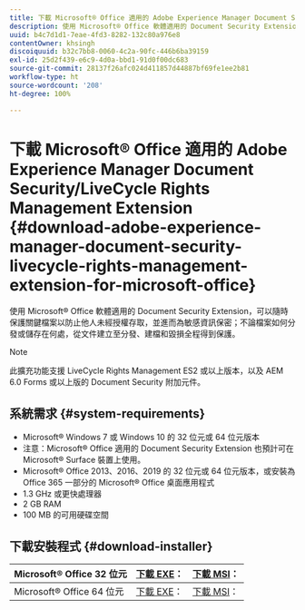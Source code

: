 ```yaml
---
title: 下載 Microsoft® Office 適用的 Adobe Experience Manager Document Security/LiveCycle Rights Management Extension
description: 使用 Microsoft® Office 軟體適用的 Document Security Extension，防止他人未經授權存取重要檔案。
uuid: b4c7d1d1-7eae-4fd3-8282-132c80a976e8
contentOwner: khsingh
discoiquuid: b32c7bb8-0060-4c2a-90fc-446b6ba39159
exl-id: 25d2f439-e6c9-4d0a-bbd1-91d0f00dc683
source-git-commit: 28137f26afc024d411857d44887bf69fe1ee2b81
workflow-type: ht
source-wordcount: '208'
ht-degree: 100%

---
```


# 下載 Microsoft® Office 適用的 Adobe Experience Manager Document Security/LiveCycle Rights Management Extension {#download-adobe-experience-manager-document-security-livecycle-rights-management-extension-for-microsoft-office}

使用 Microsoft® Office 軟體適用的 Document Security Extension，可以隨時保護關鍵檔案以防止他人未經授權存取，並進而為敏感資訊保密；不論檔案如何分發或儲存在何處，從文件建立至分發、建檔和毀損全程得到保護。

>[!NOTE]
>
>此擴充功能支援 LiveCycle Rights Management ES2 或以上版本，以及 AEM 6.0 Forms 或以上版的 Document Security 附加元件。

## 系統需求 {#system-requirements}

* Microsoft® Windows 7 或 Windows 10 的 32 位元或 64 位元版本
* 注意：Microsoft® Office 適用的 Document Security Extension 也預計可在 Microsoft® Surface 裝置上使用。
* Microsoft® Office 2013、2016、2019 的 32 位元或 64 位元版本，或安裝為 Office 365 一部分的 Microsoft® Office 桌面應用程式
* 1.3 GHz 或更快處理器
* 2 GB RAM
* 100 MB 的可用硬碟空間

## 下載安裝程式 {#download-installer}

| Microsoft® Office 32 位元 | [下載 EXE](https://download.macromedia.com/pub/livecycle/policyserver/DocumentSecurityExtensionforMicrosoftOffice.exe)： | [下載 MSI](https://download.macromedia.com/pub/livecycle/policyserver/DocumentSecurityExtensionforMicrosoftOffice.zip)： |
|---|---|---|
| Microsoft® Office 64 位元 | [下載 EXE](https://download.macromedia.com/pub/livecycle/policyserver/DocumentSecurityExtensionforMicrosoftOffice64.exe)： | [下載 MSI](https://download.macromedia.com/pub/livecycle/policyserver/DocumentSecurityExtensionforMicrosoftOffice64.zip)： |
